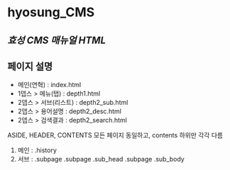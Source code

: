 # hyosung_CMS
## _효성 CMS 매뉴얼 HTML_

## 페이지 설명 
- 메인(연혁) : index.html
- 1뎁스 > 메뉴(탭) : depth1.html
- 2뎁스 > 서브(리스트) : depth2_sub.html
- 2뎁스 > 용어설명 : depth2_desc.html
- 2뎁스 > 검색결과 : depth2_search.html

ASIDE, HEADER, CONTENTS 모든 페이지 동일하고,
contents 하위만 각각 다름

1. 메인 : .history
2. 서브 : .subpage
    .subpage .sub_head
    .subpage .sub_body
